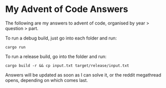 # My Advent of Code Answers

The following are my answers to advent of code, organised by year > question > part.

To run a debug build, just go into each folder and run:
```
cargo run
```
To run a release build, go into the folder and run:
```
cargo build -r && cp input.txt target/release/input.txt
```
Answers will be updated as soon as I can solve it, or the reddit megathread opens, depending on which comes last.